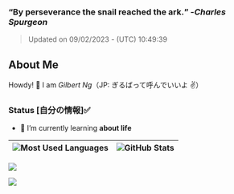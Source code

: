 ### **<q>By perseverance the snail reached the ark.</q>** -<em>Charles Spurgeon</em>
> Updated on 09/02/2023 - (UTC) 10:49:39

## About Me

Howdy! 👋 I am *Gilbert Ng*（JP: ぎるばって呼んでいいよ ✌️）

### Status [自分の情報]✅


- 🌱 I’m currently learning **about life**

| ![Most Used Languages](https://github-readme-stats-eniocvy92-ngzhekai.vercel.app/api/top-langs/?username=ngzhekai&layout=compact&theme=material-palenight&bg_color=00000000&hide_border=true&custom_title=Most+Used+Programming+Languages) | ![GitHub Stats](https://github-readme-stats-eniocvy92-ngzhekai.vercel.app/api?username=ngzhekai&show_icons=true&count_private=true&theme=material-palenight&bg_color=00000000&hide_border=true&line_height=33&custom_title=Zhe+Kai's+GitHub+Statistics) |
|:-----:|:-----:|

![](https://www.codewars.com/users/Giruba/badges/large)

![](https://www.gif-vif.com/media/Hackerman.gif)

